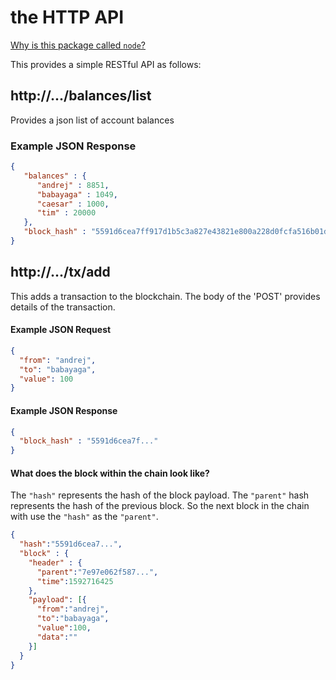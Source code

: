 # the HTTP API

[Why is this package called `node`?](https://en.bitcoin.it/wiki/Full_node)
 
This provides a simple RESTful API as follows:

##  http://.../balances/list
Provides a json list of account balances
### Example JSON Response
```json
{
   "balances" : {
      "andrej" : 8851,
      "babayaga" : 1049,
      "caesar" : 1000,
      "tim" : 20000
   },
   "block_hash" : "5591d6cea7ff917d1b5c3a827e43821e800a228d0fcfa516b01d71e4c705919e"
}
```

##  http://.../tx/add
This adds a transaction to the blockchain.  The body of the 'POST' provides details of the transaction.

#### Example JSON Request
```json
{
  "from": "andrej",
  "to": "babayaga",
  "value": 100
}
```
#### Example JSON Response
```json
{
  "block_hash" : "5591d6cea7f..."
}
```
#### What does the block within the chain look like?
The `"hash"` represents the hash of the block payload.  The `"parent"` hash represents the hash of
the previous block.  So the next block in the chain with use the `"hash"` as the `"parent"`.
```json
{
  "hash":"5591d6cea7...",
  "block" : {
    "header" : {
      "parent":"7e97e062f587...",
      "time":1592716425
    },
    "payload": [{
      "from":"andrej",
      "to":"babayaga",
      "value":100,
      "data":""
    }]
  }
}
```
